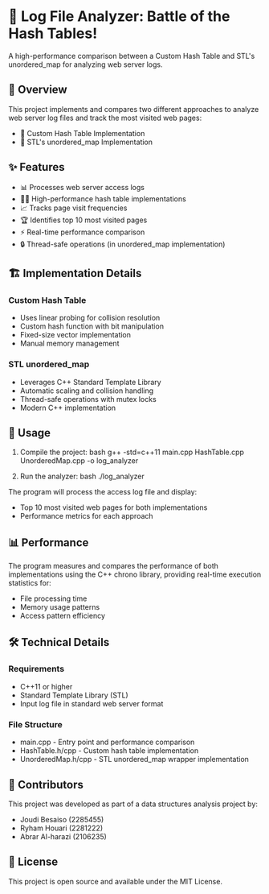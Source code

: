 # 🚀 Log File Analyzer: Battle of the Hash Tables! 

A high-performance comparison between a Custom Hash Table and STL's unordered_map for analyzing web server logs.

## 🎯 Overview

This project implements and compares two different approaches to analyze web server log files and track the most visited web pages:
* 🔨 Custom Hash Table Implementation
* 🎁 STL's unordered_map Implementation

## ✨ Features

* 📊 Processes web server access logs
* 🏃‍♂ High-performance hash table implementations
* 📈 Tracks page visit frequencies
* 🏆 Identifies top 10 most visited pages
* ⚡ Real-time performance comparison
* 🔒 Thread-safe operations (in unordered_map implementation)

## 🏗 Implementation Details

### Custom Hash Table
* Uses linear probing for collision resolution
* Custom hash function with bit manipulation
* Fixed-size vector implementation
* Manual memory management

### STL unordered_map
* Leverages C++ Standard Template Library
* Automatic scaling and collision handling
* Thread-safe operations with mutex locks
* Modern C++ implementation

## 🚀 Usage

1. Compile the project:
bash
g++ -std=c++11 main.cpp HashTable.cpp UnorderedMap.cpp -o log_analyzer


2. Run the analyzer:
bash
./log_analyzer


The program will process the access log file and display:
* Top 10 most visited web pages for both implementations
* Performance metrics for each approach

## 📊 Performance

The program measures and compares the performance of both implementations using the C++ chrono library, providing real-time execution statistics for:
* File processing time
* Memory usage patterns
* Access pattern efficiency

## 🛠 Technical Details

### Requirements
* C++11 or higher
* Standard Template Library (STL)
* Input log file in standard web server format

### File Structure
* main.cpp - Entry point and performance comparison
* HashTable.h/cpp - Custom hash table implementation
* UnorderedMap.h/cpp - STL unordered_map wrapper implementation

## 👥 Contributors

This project was developed as part of a data structures analysis project by:
* Joudi Besaiso (2285455)
* Ryham Houari (2281222)
* Abrar Al-harazi (2106235)

## 📝 License

This project is open source and available under the MIT License.
